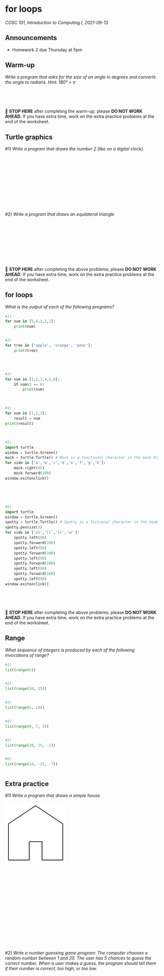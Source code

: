 # for loops
_COSC 101, Introduction to Computing I, 2021-09-13_

## Announcements
* Homework 2 due Thursday at 5pm

## Warm-up
_Write a program that asks for the size of an angle in degrees and converts the angle to radians. Hint: 180° = π_

```Python





```
🛑 **STOP HERE** after completing the warm-up; please **DO NOT WORK AHEAD**. If you have extra time, work on the extra practice problems at the end of the worksheet.

## Turtle graphics

\#1) _Write a program that draws the number 2 (like on a digital clock)._

```Python












```

\#2) _Write a program that draws an equilateral triangle_

```Python










```
🛑 **STOP HERE** after completing the above problems; please **DO NOT WORK AHEAD**. If you have extra time, work on the extra practice problems at the end of the worksheet.

## for loops

_What is the output of each of the following programs?_


```python
#1)
for num in [5,4,3,2,1]:
    print(num)
```

```
```


```python
#2)
for tree in ['apple', 'orange', 'pear']:
    print(tree)
```

```



```


```python
#3)
for num in [1,2,3,4,5,6]:
    if num%2 == 0:
        print(num)
```

```\


```


```python
#4)
for num in [1,2,3]:
    result = num
print(result)
```

```


```


```python
#5)
import turtle
window = turtle.Screen()
mock = turtle.Turtle() # Mock is a functional character in the book Alice's Adventures in Wonderland
for side in ['a','b','c','d','e','f','g','h']:
    mock.right(45)
    mock.forward(100)
window.exitonclick()
```

```




```


```python
#6)
import turtle
window = turtle.Screen()
spotty = turtle.Turtle() # Spotty is a fictional character in the book Old Mother West Wind
spotty.pensize(3)
for side in ['ul','ll','lr','ur']:
    spotty.left(90)
    spotty.forward(100)
    spotty.left(90)
    spotty.forward(100)
    spotty.left(90)
    spotty.forward(100)
    spotty.left(90)
    spotty.forward(100)
    spotty.left(90)
window.exitonclick()
```

```




```
🛑 **STOP HERE** after completing the above problems; please **DO NOT WORK AHEAD**. If you have extra time, work on the extra practice problems at the end of the worksheet.

## Range

_What sequence of integers is produced by each of the following invocations of range?_


```python
#1)
list(range(6))
```

```
```


```python
#2)
list(range(10, 15))
```

```
```


```python
#3)
list(range(5, 10))
```

```
```


```python
#4)
list(range(0, 7, 3))
```

```
```


```python
#5)
list(range(20, 15, -1))
```

```
```


```python
#6)
list(range(14, -15, -7))
```

```
```

## Extra practice

\#1) _Write a program that draws a simple house._

![House](figures/modules/house.png)

```Python

















```

\#2) _Write a number guessing game program: The computer chooses a random number between 1 and 20. The user has 5 chances to guess the correct number. When a user makes a guess, the program should tell them if their number is correct, too high, or too low._
